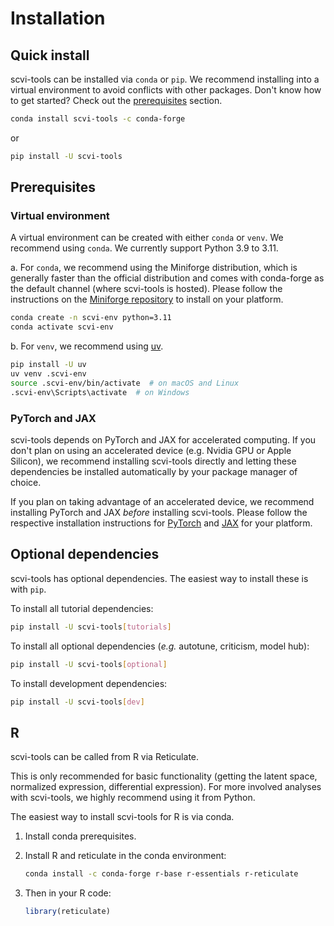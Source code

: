 # Installation

## Quick install

scvi-tools can be installed via `conda` or `pip`. We recommend installing into a virtual environment
to avoid conflicts with other packages. Don't know how to get started? Check out the
[prerequisites](#prerequisites) section.

```bash
conda install scvi-tools -c conda-forge
```

or

```bash
pip install -U scvi-tools
```

## Prerequisites

### Virtual environment

A virtual environment can be created with either `conda` or `venv`. We recommend using `conda`. We
currently support Python 3.9 to 3.11.

a. For `conda`, we recommend using the Miniforge distribution, which is generally faster than the
official distribution and comes with conda-forge as the default channel (where scvi-tools is
hosted). Please follow the instructions on the
[Miniforge repository](https://github.com/conda-forge/miniforge) to install on your platform.

```bash
conda create -n scvi-env python=3.11
conda activate scvi-env
```

b. For `venv`, we recommend using [uv](https://github.com/astral-sh/uv).

```bash
pip install -U uv
uv venv .scvi-env
source .scvi-env/bin/activate  # on macOS and Linux
.scvi-env\Scripts\activate  # on Windows
```

### PyTorch and JAX

scvi-tools depends on PyTorch and JAX for accelerated computing. If you don't plan on using
an accelerated device (e.g. Nvidia GPU or Apple Silicon), we recommend installing scvi-tools
directly and letting these dependencies be installed automatically by your package manager of
choice.

If you plan on taking advantage of an accelerated device, we recommend installing PyTorch and JAX
_before_ installing scvi-tools. Please follow the respective installation instructions for
[PyTorch](https://pytorch.org/get-started/locally/) and
[JAX](https://jax.readthedocs.io/en/latest/installation.html) for your platform.

## Optional dependencies

scvi-tools has optional dependencies. The easiest way to install these is with `pip`.

To install all tutorial dependencies:

```bash
pip install -U scvi-tools[tutorials]
```

To install all optional dependencies (_e.g._ autotune, criticism, model hub):

```bash
pip install -U scvi-tools[optional]
```

To install development dependencies:

```bash
pip install -U scvi-tools[dev]
```

## R

scvi-tools can be called from R via Reticulate.

This is only recommended for basic functionality (getting the latent space, normalized expression,
differential expression). For more involved analyses with scvi-tools, we highly recommend using it
from Python.

The easiest way to install scvi-tools for R is via conda.

1. Install conda prerequisites.

2. Install R and reticulate in the conda environment:

    ```bash
    conda install -c conda-forge r-base r-essentials r-reticulate
    ```

3. Then in your R code:

    ```R
    library(reticulate)
    ```
